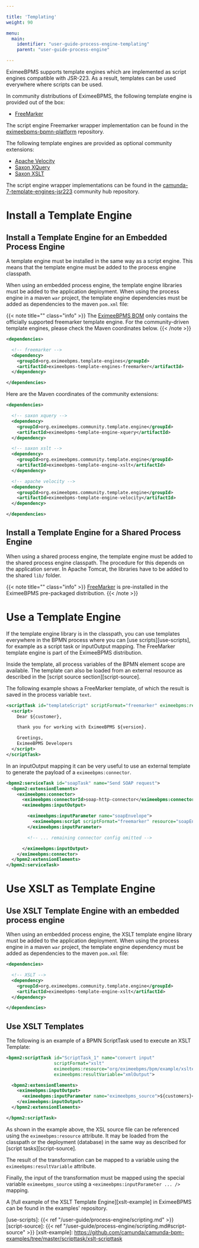 ```yaml
---

title: 'Templating'
weight: 90

menu:
  main:
    identifier: "user-guide-process-engine-templating"
    parent: "user-guide-process-engine"

---
```



EximeeBPMS supports template engines which are implemented as script engines compatible with
JSR-223. As a result, templates can be used everywhere where scripts can be used.

In community distributions of EximeeBPMS, the following template engine is provided out of the
box:

* [FreeMarker][freemarker]

The script engine Freemarker wrapper implementation can be found in the
[eximeebpms-bpmn-platform](https://github.com/EximeeBPMS/eximeebpms/tree/main/freemarker-template-engine) repository.

The following template engines are provided as optional community extensions:

* [Apache Velocity][velocity]
* [Saxon XQuery](https://www.saxonica.com/html/documentation12/using-xquery/)
* [Saxon XSLT](https://www.saxonica.com/html/documentation12/using-xsl/)

The script engine wrapper implementations can be found in the
[camunda-7-template-engines-jsr223][camunda-7-template-engines-jsr223] community hub repository.

# Install a Template Engine

## Install a Template Engine for an Embedded Process Engine

A template engine must be installed in the same way as a script engine. This means that the template
engine must be added to the process engine classpath.

When using an embedded process engine, the template engine libraries must be added to the
application deployment. When using the process engine in a maven `war` project, the template engine
dependencies must be added as dependencies to the maven `pom.xml` file:

{{< note title="" class="info" >}}
  The [EximeeBPMS BOM](/get-started/apache-maven/) only contains the officially supported freemarker template engine.
  For the community-driven template engines, please check the Maven coordinates below. 
{{< /note >}}

```xml
<dependencies>

  <!-- freemarker -->
  <dependency>
    <groupId>org.eximeebpms.template-engines</groupId>
    <artifactId>eximeebpms-template-engines-freemarker</artifactId>
  </dependency>

</dependencies>
```

Here are the Maven coordinates of the community extensions: 

```xml
<dependencies>

  <!-- saxon xquery -->
  <dependency>
    <groupId>org.eximeebpms.community.template.engine</groupId>
    <artifactId>eximeebpms-template-engine-xquery</artifactId>
  </dependency>

  <!-- saxon xslt -->
  <dependency>
    <groupId>org.eximeebpms.community.template.engine</groupId>
    <artifactId>eximeebpms-template-engine-xslt</artifactId>
  </dependency>

  <!-- apache velocity -->
  <dependency>
    <groupId>org.eximeebpms.community.template.engine</groupId>
    <artifactId>eximeebpms-template-engine-velocity</artifactId>
  </dependency>

</dependencies>
```


## Install a Template Engine for a Shared Process Engine

When using a shared process engine, the template engine must be added to the shared process engine
classpath. The procedure for this depends on the application server. In Apache Tomcat, the
libraries have to be added to the shared `lib/` folder.

{{< note title="" class="info" >}}
  [FreeMarker](http://freemarker.org/) is pre-installed in the EximeeBPMS pre-packaged distribution.
{{< /note >}}


# Use a Template Engine

If the template engine library is in the classpath, you can use templates everywhere in the BPMN
process where you can [use scripts][use-scripts], for example as a script task or inputOutput mapping.
The FreeMarker template engine is part of the EximeeBPMS distribution.

Inside the template, all process variables of the BPMN element scope are available. The
template can also be loaded from an external resource as described in the [script source
section][script-source].

The following example shows a FreeMarker template, of which the result is saved in the process variable
`text`.

```xml
<scriptTask id="templateScript" scriptFormat="freemarker" eximeebpms:resultVariable="text">
  <script>
    Dear ${customer},

    thank you for working with EximeeBPMS ${version}.

    Greetings,
    EximeeBPMS Developers
  </script>
</scriptTask>
```

In an inputOutput mapping it can be very useful to use an external template to generate the
payload of a `eximeebpms:connector`.

```xml
<bpmn2:serviceTask id="soapTask" name="Send SOAP request">
  <bpmn2:extensionElements>
    <eximeebpms:connector>
      <eximeebpms:connectorId>soap-http-connector</eximeebpms:connectorId>
      <eximeebpms:inputOutput>

        <eximeebpms:inputParameter name="soapEnvelope">
          <eximeebpms:script scriptFormat="freemarker" resource="soapEnvelope.ftl" />
        </eximeebpms:inputParameter>

        <!-- ... remaining connector config omitted -->

      </eximeebpms:inputOutput>
    </eximeebpms:connector>
  </bpmn2:extensionElements>
</bpmn2:serviceTask>
```

# Use XSLT as Template Engine

## Use XSLT Template Engine with an embedded process engine

When using an embedded process engine, the XSLT template engine library must be added to the
application deployment. When using the process engine in a maven `war` project, the template engine
dependency must be added as dependencies to the maven `pom.xml` file:

```xml
<dependencies>

  <!-- XSLT -->
  <dependency>
    <groupId>org.eximeebpms.community.template.engine</groupId>
    <artifactId>eximeebpms-template-engine-xslt</artifactId>
  </dependency>

</dependencies>
```

## Use XSLT Templates

The following is an example of a BPMN ScriptTask used to execute an XSLT Template:

```xml
<bpmn2:scriptTask id="ScriptTask_1" name="convert input"
                  scriptFormat="xslt"
                  eximeebpms:resource="org/eximeebpms/bpm/example/xsltexample/example.xsl"
                  eximeebpms:resultVariable="xmlOutput">

  <bpmn2:extensionElements>
    <eximeebpms:inputOutput>
      <eximeebpms:inputParameter name="eximeebpms_source">${customers}</eximeebpms:inputParameter>
    </eximeebpms:inputOutput>
  </bpmn2:extensionElements>

</bpmn2:scriptTask>
```

As shown in the example above, the XSL source file can be referenced using the `eximeebpms:resource`
attribute. It may be loaded from the classpath or the deployment (database) in the same way as
described for [script tasks][script-source].

The result of the transformation can be mapped to a variable using the `eximeebpms:resultVariable`
attribute.

Finally, the input of the transformation must be mapped using the special variable `eximeebpms_source`
using a `<eximeebpms:inputParameter ... />` mapping.

A [full example of the XSLT Template Engine][xslt-example] in EximeeBPMS can be found in the
examples' repository.


[freemarker]: http://freemarker.org/
[velocity]: http://velocity.apache.org/
[camunda-7-template-engines-jsr223]: https://github.com/camunda-community-hub/camunda-7-template-engines-jsr223
[use-scripts]: {{< ref "/user-guide/process-engine/scripting.md" >}}
[script-source]: {{< ref "/user-guide/process-engine/scripting.md#script-source" >}}
[xslt-example]: https://github.com/camunda/camunda-bpm-examples/tree/master/scripttask/xslt-scripttask
